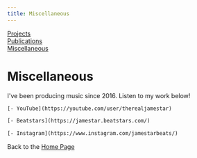 ```yaml
---
title: Miscellaneous
---
```

[Projects](/projects/projects.md)  
[Publications](/publications.md)  
[Miscellaneous](/miscellaneous.md)  

# Miscellaneous

I've been producing music since 2016. Listen to my work below!

```diff
[- YouTube](https://youtube.com/user/therealjamestar)

[- Beatstars](https://jamestar.beatstars.com/)

[- Instagram](https://www.instagram.com/jamestarbeats/)
```


Back to the [Home Page](/)
